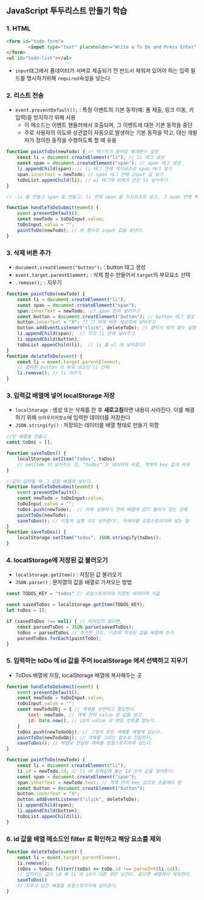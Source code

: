 ## JavaScript 투두리스트 만들기 학습

### 1. HTML 
``` html
<form id="todo-form">
        <input type="text" placeholder="Write a To Do and Press Enter" required />
</form>
<ul id="todo-list"></ul>
```
- `input`태그에서 폼데이터가 서버로 제출되기 전 반드시 채워져 있어야 하는 입력 필드를 명시하기위해 `required`속성을 넣는다

### 2. 리스트 전송
- `event.preventDefault();` :  특정 이벤트의 기본 동작(예: 폼 제출, 링크 이동, 키 입력)을 방지하기 위해 사용
    - 이 메소드는 이벤트 핸들러에서 호출되며, 그 이벤트에 대한 기본 동작을 중단
    - 주로 사용자의 의도와 상관없이 자동으로 발생하는 기본 동작을 막고, 대신 개발자가 정의한 동작을 수행하도록 할 때 유용

```javaScript
function paintToDo(newTodo) { // 텍스트가 들어갈 매개변수 설정
	const li = document.createElement("li"); // li 태그 생성
	const span = document.createElement("span"); // span 태그 생성
	li.appendChild(span); // li 태그 안에 자식요소로 span 태그 넣기
	span.innerText = newTodo; // span 태그 안에 input 값 넣기
	toDoList.appenChild(li); // ul 태그에 위에서 만든 li 넣어주기
}

//  li 를 만들고 span 을 만들고, li 안에 span 을 자식요소로 넣고, 그 span 안에 텍스트를 넣어준다. 텍스트는 아래 input 에서 받는다.

function handleToDoSubmit(event) {
	event.preventDefault(); 
	const newTodo = toDoInput.value; 
	toDoInput.value = ""; 
	paintToDo(newTodo); // 위 함수로 input 값을 보낸다.
}
```

### 3. 삭제 버튼 추가
- `document.creatElement("button");` : button 태그 생성
- `event.target.parentElement;` : 삭제 함수 만들어서 `target`의 부모요소 선택
- `.remove();` : 지우기

```javaScript
function paintToDo(newTodo) { 
	const li = document.createElement("li"); 
	const span = document.createElement("span"); 
	span.innerText = newTodo;  // span 먼저 넣어주고
	const button = document.creatElement("button"); // button 태그 생성
	button.innerText = "X"; // 그 아래 버튼 생성하세 넣어주고
    button.addEventListener("click", deleteToDo); // 클릭시 제거 함수 실행
	li.appendChild(span);  // 각각 li 안에 넣어주고
	li.appendChild(button);
	toDoList.appenChild(li);  // li 를 ul 에 넣어준다!
}
function deleteToDo(event) { 
	const li = event.target.parentElement;  
  	// 클릭한 button 의 부모 요소인 li 선택
	li.remove(); // li 지우기
}
```

### 3. 입력값 배열에 넣어 localStorage 저장
- `localStorage` :  생성 또는 삭제를 한 후 **새로고침**하면 내용이 사라진다. 이를 해결하기 위해 `브라우저저장소`에 입력한 데이터를 저장한다
- `JSON.stringify()` : 저장되는 데이터를 배열 형태로 만들기 위함

```javaScript
//빈 배열을 만들고
const toDos = [];

function saveToDos() {
	localStorage.setItem("todos", toDos)
    // setItme 이 넣어주는 것, "todos" 는 데이터의 이름, 객체의 key 값과 비슷
}

//값이 입력될 때 그 값을 배열에 넣는다.
function handleToDoSubmit(event) {
	event.preventDefault(); 
	const newTodo = toDoInput.value; 
	toDoInput.value = ""; 
	toDos.push(newTodo);  // 아래 실행하기 전에 배열에 값이 들어가 있는 상태
	paintToDo(newTodo); 
	saveToDos(); // 이렇게 실행 코드 넣어준다!, 어레이를 로컬스토리지에 넣는 일
}
function saveToDos() {
	localStorage.setItem("todos", JSON.stringify(toDos));
}
```

### 4. localStorage에 저장된 값 불러오기
- `localStorage.getItem()` : 저장된 값 불러오기
- `JSON.parse()` : 문자열의 값을 배열로 가져오는 방법

```javaScript
const TODOS_KEY = "todos" // 로컬스토리지에 저장된 데이터의 키값

const savedToDos = localStorage.getItem(TODOS_KEY);
let toDos = [];

if (savedToDos !== null) { // 비어있지 않다면,  
	const parsedToDos = JSON.parse(savedToDos); 
	toDos = parsedToDos // 추가한 코드, 기존에 작성된 값을 배열에 추가
	parsedToDos.forEach(paintToDo); 
}
```

### 5. 입력하는 toDo 에 id 값을 주어 localStorage 에서 선택하고 지우기
-  ToDos 배열에 저장, localStorage 배열에 복사해두는 곳
```javascript
function handleToDoSubmit(event) {
	event.preventDefault(); 
	const newTodo = toDoInput.value; 
	toDoInput.value = ""; 
	const newTodoObj = { // 객체를 선언하고 할당한다.
		text: newTodo, // 객체 안의 value 로 값을 받고
		id: Date.now(), // id의 value 로 랜덤 번호를 받는다.
	}
	toDos.push(newTodoObj); // 그렇게 받은 객체를 배열에 담는다.   
	paintToDo(newTodoObj); // 객체를 그리는 함수로 전달한다.
	saveToDos(); // 배열로 전달된 객체를 로컬스토리지에 담는다.
}

function paintToDo(newTodo) { 
	const li = document.createElement("li"); 
	li.id = newTodo.id; // li 에 입력값에 붙는 Id 숫자 값을 넣어준다.
	const span = document.createElement("span"); 
	span.innerText = newTodo.text; // 객체 안의 key 값으로 호출해야 함
	const button = document.creatElement("button");
	button.innerText = "X";
	button.addEventListener("click", deleteToDo); 
	li.appendChild(span);  
	li.appendChild(button);
	toDoList.appenChild(li); 
}
```

### 6. id 값을 배열 메소드인 filter 로 확인하고 해당 요소를 제외
```javascript
function deleteToDo(event) { 
	const li = event.target.parentElement;  
	li.remove(); 
	toDos = toDos.filter((toDo) => toDo.id !== parseInt(li.id)); 
    // 입력되는 값의 id 와 li 의 id가 다른 것만 남긴다. 같으면 배열에서 제외한다.
	saveToDos()
  	// 지우고 남은 배열을 로컬스토리지에 담아준다.
}
```